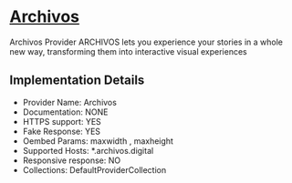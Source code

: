 # [Archivos](https://www.archivos.digital)

Archivos Provider
ARCHIVOS lets you experience your stories in a whole new
way, transforming them into interactive visual experiences

## Implementation Details

- Provider
Name: Archivos
- Documentation: NONE
- HTTPS support: YES
- Fake Response: YES
- Oembed Params: maxwidth , maxheight
- Supported Hosts: *.archivos.digital
- Responsive response: NO
- Collections: DefaultProviderCollection


